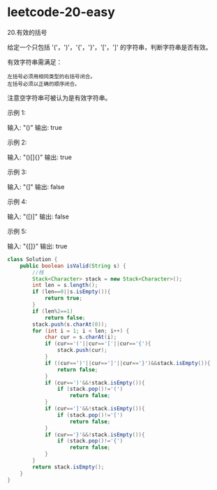 # leetcode-20-easy

20.有效的括号

给定一个只包括 '('，')'，'{'，'}'，'['，']' 的字符串，判断字符串是否有效。

有效字符串需满足：

    左括号必须用相同类型的右括号闭合。
    左括号必须以正确的顺序闭合。

注意空字符串可被认为是有效字符串。

示例 1:

输入: "()"
输出: true

示例 2:

输入: "()[]{}"
输出: true

示例 3:

输入: "(]"
输出: false

示例 4:

输入: "([)]"
输出: false

示例 5:

输入: "{[]}"
输出: true



```java
class Solution {
    public boolean isValid(String s) {
        //栈
        Stack<Character> stack = new Stack<Character>();
        int len = s.length();
        if (len==0||s.isEmpty()){
            return true;
        }
        if (len%2==1)
            return false;
        stack.push(s.charAt(0));
        for (int i = 1; i < len; i++) {
            char cur = s.charAt(i);
            if (cur=='('||cur=='['||cur=='{'){
                stack.push(cur);
            }
            if ((cur==')'||cur==']'||cur=='}')&&stack.isEmpty()){
                return false;
            }
            if (cur==')'&&!stack.isEmpty()){
                if (stack.pop()!='(')
                    return false;
            }
            if (cur==']'&&!stack.isEmpty()){
                if (stack.pop()!='[')
                    return false;
            }
            if (cur=='}'&&!stack.isEmpty()){
                if (stack.pop()!='{')
                    return false;
            }
        }
        return stack.isEmpty();
    }
}

```

